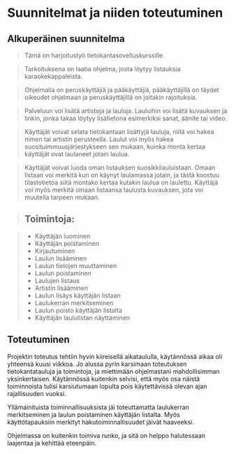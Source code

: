 # Suunnitelmat ja niiden toteutuminen

## Alkuperäinen suunnitelma 


>Tämä on harjoitustyö tietokantasovelluskurssille.

>Tarkoituksena on laatia ohjelma, josta löytyy listauksia karaokekappaleista. 

>Ohjelmalla on peruskäyttäjiä ja pääkäyttäjiä, pääkäyttäjillä on täydet oikeudet ohjelmaan ja peruskäyttäjillä on joitakin rajoituksia.

>Palveluun voi lisätä artisteja ja lauluja. Lauluihin voi lisätä kuvauksen ja linkin, jonka takaa löytyy lisätietona esimerkiksi sanat,   äänite tai video.

>Käyttäjät voivat selata tietokantaan lisättyjä lauluja, niitä voi hakea nimen tai artistin perusteella. Laulut voi myös hakea suosituimmuusjärjestykseen sen mukaan, kuinka monta kertaa käyttäjät ovat laulaneet jotain laulua.

>Käyttäjät voivat luoda oman listauksen suosikkilauluistaan. Omaan listaan voi merkitä kun on käynyt laulamassa jotain, ja tästä koostuu tilastotietoa siitä montako kertaa kutakin laulua on laulettu. Käyttäjä voi myös merkitä omaan listaansa laulusta kuvauksen, jota voi muutella tarpeen mukaan.

> ## Toimintoja:

>* Käyttäjän luominen
>* Käyttäjän poistaminen
>* Kirjautuminen
>* Laulun lisääminen
>* Laulun tietojen muuttaminen
>* Laulun poistaminen
>* Laulujen listaus
>* Artistin lisääminen
>* Laulun lisäys käyttäjän listaan
>* Laulukerran merkitseminen 
>* Laulun poisto käyttäjän listalta
>* Käyttäjän laululistan näyttäminen

## Toteutuminen

Projektin toteutus tehtiin hyvin kiireisellä aikataululla, käytännössä aikaa oli yhteensä kuusi viikkoa. Jo alussa pyrin karsimaan toteutuksen tietokantatauluja ja toimintoja, ja miettimään ohjelmastani mahdollisimman yksinkertaisen. Käytännössä kuitenkin selvisi, että myös osa näistä toiminnoista tulisi karsiutumaan lopulta pois käytettävissä olevan ajan rajallisuuden vuoksi.

Yllämainituista toiminnallisuuksista jäi toteuttamatta laulukerran merkitseminen ja laulun poistaminen käyttäjän listalta. Myös käyttötapauksiin merkityt hakutoiminnallisuudet jäivät haaveeksi.

Ohjelmassa on kuitenkin toimiva runko, ja sitä on helppo halutessaan laajentaa ja kehittää eteenpäin.

